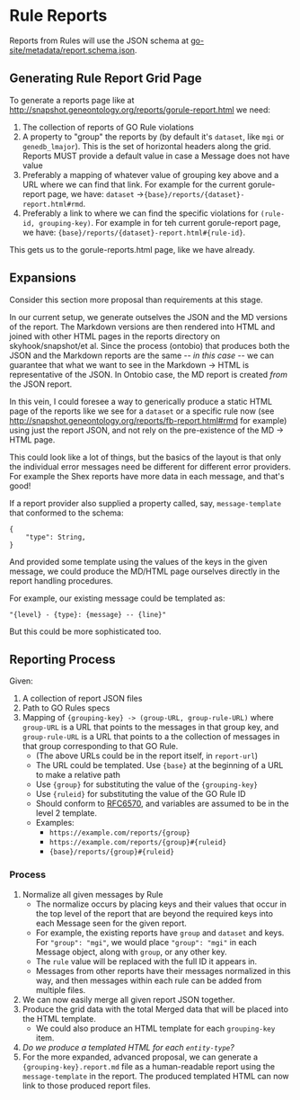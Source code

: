 # Rule Reports

Reports from Rules will use the JSON schema at [go-site/metadata/report.schema.json](../metadata/report.schema.json).

## Generating Rule Report Grid Page

To generate a reports page like at http://snapshot.geneontology.org/reports/gorule-report.html we need:
1. The collection of reports of GO Rule violations
2. A property to "group" the reports by (by default it's `dataset`, like `mgi` or `genedb_lmajor`). This is the set of horizontal headers along the grid. Reports MUST provide a default value in case a Message does not have value
3. Preferably a mapping of whatever value of grouping key above and a URL where we can find that link. For example for the current gorule-report page, we have: `dataset` ->`{base}/reports/{dataset}-report.html#rmd`.
4. Preferably a link to where we can find the specific violations for `(rule-id, grouping-key)`. For example in for teh current gorule-report page, we have: `{base}/reports/{dataset}-report.html#{rule-id}`.

This gets us to the gorule-reports.html page, like we have already.

## Expansions

Consider this section more proposal than requirements at this stage.

In our current setup, we generate outselves the JSON and the MD versions of the report. The Markdown versions are then rendered into HTML and joined with other HTML pages in the reports directory on skyhook/snapshot/et al. Since the process (ontobio) that produces both the JSON and the Markdown reports are the same -- *in this case* -- we can guarantee that what we want to see in the Markdown -> HTML is representative of the JSON. In Ontobio case, the MD report is created *from* the JSON report.

In this vein, I could foresee a way to generically produce a static HTML page of the reports like we see for a `dataset` or a specific rule now (see http://snapshot.geneontology.org/reports/fb-report.html#rmd for example) using just the report JSON, and not rely on the pre-existence of the MD -> HTML page.

This could look like a lot of things, but the basics of the layout is that only the individual error messages need be different for different error providers. For example the Shex reports have more data in each message, and that's good!

If a report provider also supplied a property called, say, `message-template` that conformed to the schema:
```
{
    "type": String,
}
```

And provided some template using the values of the keys in the given message, we could produce the MD/HTML page ourselves directly in the report handling procedures.

For example, our existing message could be templated as:
```
"{level} - {type}: {message} -- {line}"
```

But this could be more sophisticated too.

## Reporting Process

Given:
1. A collection of report JSON files
2. Path to GO Rules specs
3. Mapping of `{grouping-key} -> (group-URL, group-rule-URL)` where `group-URL` is a URL that points to the messages in that group key, and `group-rule-URL` is a URL that points to a the collection of messages in that group corresponding to that GO Rule.
    * (The above URLs could be in the report itself, in `report-url`)
    * The URL could be templated. Use `{base}` at the beginning of a URL to make a relative path
    * Use `{group}` for substituting the value of the `{grouping-key}`
    * Use `{ruleid}` for substituting the value of the GO Rule ID
    * Should conform to [RFC6570](https://tools.ietf.org/html/rfc6570), and variables are assumed to be in the level 2 template.
    * Examples:
        * `https://example.com/reports/{group}`
        * `https://example.com/reports/{group}#{ruleid}`
        * `{base}/reports/{group}#{ruleid}`


### Process

1. Normalize all given messages by Rule
    * The normalize occurs by placing keys and their values that occur in the top level of the report that are beyond the required keys into each Message seen for the given report.
    * For example, the existing reports have `group` and `dataset` and keys. For `"group": "mgi"`, we would place `"group": "mgi"` in each Message object, along with `group`, or any other key.
    * The `rule` value will be replaced with the full ID it appears in.
    * Messages from other reports have their messages normalized in this way, and then messages within each rule can be added from multiple files.
2. We can now easily merge all given report JSON together.
3. Produce the grid data with the total Merged data that will be placed into the HTML template.
    * We could also produce an HTML template for each `grouping-key` item.
4. *Do we produce a templated HTML for each `entity-type`?*
5. For the more expanded, advanced proposal, we can generate a `{grouping-key}.report.md` file as a human-readable report using the `message-template` in the report. The produced templated HTML can now link to those produced report files.

